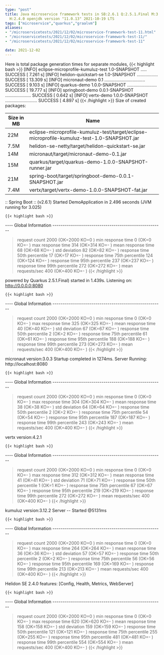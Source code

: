 ```yaml
---
type: "post"
title: Java microservice framework tests in SB:2.6.1 Q:2.5.1.Final M:3.2.0 V:4.2.1
  H:2.4.0 openjdk version "11.0.13" 2021-10-19 LTS
tags: ["microservice","quarkus","graalvm"]
aliases:
- "/microservicetests/2021/12/02/microservice-framework-test-11.html"
- "/microservicetests/2021/12/02/microservice-framework-test-11/"
- "/microservicetests/2021/12/02/microservice-framework-test-11"

date: 2021-12-02
---
```

 
Here is total package generation times for separate modules,
{{< highlight bash >}}
[INFO] eclipse-microprofile-kumuluz-test 1.0-SNAPSHOT ..... SUCCESS [  7.261 s]
[INFO] helidon-quickstart-se 1.0-SNAPSHOT ................. SUCCESS [ 13.309 s]
[INFO] micronaut-demo 0.1 ................................. SUCCESS [  9.103 s]
[INFO] quarkus-demo 1.0.0-SNAPSHOT ........................ SUCCESS [ 19.777 s]
[INFO] springboot-demo 0.0.1-SNAPSHOT ..................... SUCCESS [  0.642 s]
[INFO] vertx-demo 1.0.0-SNAPSHOT .......................... SUCCESS [  4.897 s]
{{< /highlight >}}
Size of created packages:

| Size in MB |  Name |
|------------|-------|
| 22M | eclipse-microprofile-kumuluz-test/target/eclipse-microprofile-kumuluz-test-1.0-SNAPSHOT.jar |
| 7.5M | helidon-se-netty/target/helidon-quickstart-se.jar |
| 14M | micronaut/target/micronaut-demo-0.1.jar |
| 15M | quarkus/target/quarkus-demo-1.0.0-SNAPSHOT-runner.jar |
| 21M | spring-boot/target/springboot-demo-0.0.1-SNAPSHOT.jar |
| 7.4M | vertx/target/vertx-demo-1.0.0-SNAPSHOT-fat.jar |


:: Spring Boot :: (v2.6.1) Started DemoApplication in 2.496 seconds (JVM running for 3.025)

    {{< highlight bash >}}
---- Global Information --------------------------------------------------------
> request count                                       2000 (OK=2000   KO=0     )
> min response time                                      0 (OK=0      KO=-     )
> max response time                                    314 (OK=314    KO=-     )
> mean response time                                    68 (OK=68     KO=-     )
> std deviation                                         82 (OK=82     KO=-     )
> response time 50th percentile                         17 (OK=17     KO=-     )
> response time 75th percentile                        124 (OK=124    KO=-     )
> response time 95th percentile                        237 (OK=237    KO=-     )
> response time 99th percentile                        272 (OK=272    KO=-     )
> mean requests/sec                                    400 (OK=400    KO=-     )
{{< /highlight >}}

powered by Quarkus 2.5.1.Final) started in 1.439s. Listening on: http://0.0.0.0:8080

    {{< highlight bash >}}
---- Global Information --------------------------------------------------------
> request count                                       2000 (OK=2000   KO=0     )
> min response time                                      0 (OK=0      KO=-     )
> max response time                                    325 (OK=325    KO=-     )
> mean response time                                    40 (OK=40     KO=-     )
> std deviation                                         67 (OK=67     KO=-     )
> response time 50th percentile                          2 (OK=2      KO=-     )
> response time 75th percentile                         61 (OK=61     KO=-     )
> response time 95th percentile                        188 (OK=188    KO=-     )
> response time 99th percentile                        273 (OK=273    KO=-     )
> mean requests/sec                                    400 (OK=400    KO=-     )
{{< /highlight >}}

micronaut version:3.0.3 Startup completed in 1274ms. Server Running: http://localhost:8080

    {{< highlight bash >}}
---- Global Information --------------------------------------------------------
> request count                                       2000 (OK=2000   KO=0     )
> min response time                                      0 (OK=0      KO=-     )
> max response time                                    304 (OK=304    KO=-     )
> mean response time                                    38 (OK=38     KO=-     )
> std deviation                                         64 (OK=64     KO=-     )
> response time 50th percentile                          2 (OK=2      KO=-     )
> response time 75th percentile                         54 (OK=54     KO=-     )
> response time 95th percentile                        187 (OK=187    KO=-     )
> response time 99th percentile                        243 (OK=243    KO=-     )
> mean requests/sec                                    400 (OK=400    KO=-     )
{{< /highlight >}}

vertx version:4.2.1

    {{< highlight bash >}}
---- Global Information --------------------------------------------------------
> request count                                       2000 (OK=2000   KO=0     )
> min response time                                      0 (OK=0      KO=-     )
> max response time                                    312 (OK=312    KO=-     )
> mean response time                                    41 (OK=41     KO=-     )
> std deviation                                         71 (OK=71     KO=-     )
> response time 50th percentile                          1 (OK=1      KO=-     )
> response time 75th percentile                         67 (OK=67     KO=-     )
> response time 95th percentile                        219 (OK=219    KO=-     )
> response time 99th percentile                        272 (OK=272    KO=-     )
> mean requests/sec                                    400 (OK=400    KO=-     )
{{< /highlight >}}

kumuluz version:3.12.2 Server -- Started @5131ms

    {{< highlight bash >}}
---- Global Information --------------------------------------------------------
> request count                                       2000 (OK=2000   KO=0     )
> min response time                                      0 (OK=0      KO=-     )
> max response time                                    264 (OK=264    KO=-     )
> mean response time                                    36 (OK=36     KO=-     )
> std deviation                                         57 (OK=57     KO=-     )
> response time 50th percentile                          2 (OK=2      KO=-     )
> response time 75th percentile                         56 (OK=56     KO=-     )
> response time 95th percentile                        169 (OK=169    KO=-     )
> response time 99th percentile                        213 (OK=213    KO=-     )
> mean requests/sec                                    400 (OK=400    KO=-     )
{{< /highlight >}}

Helidon SE 2.4.0 features: [Config, Health, Metrics, WebServer]

    {{< highlight bash >}}
---- Global Information --------------------------------------------------------
> request count                                       2000 (OK=2000   KO=0     )
> min response time                                      0 (OK=0      KO=-     )
> max response time                                    620 (OK=620    KO=-     )
> mean response time                                   158 (OK=158    KO=-     )
> std deviation                                        159 (OK=159    KO=-     )
> response time 50th percentile                        121 (OK=121    KO=-     )
> response time 75th percentile                        255 (OK=255    KO=-     )
> response time 95th percentile                        481 (OK=481    KO=-     )
> response time 99th percentile                        554 (OK=554    KO=-     )
> mean requests/sec                                    400 (OK=400    KO=-     )
{{< /highlight >}}
